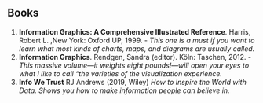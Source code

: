 ## Books

1. **Information Graphics: A Comprehensive Illustrated Reference**. Harris, Robert L. ,New York: Oxford UP, 1999. -  *This one is a  must if you want to learn what most kinds of charts, maps, and diagrams are usually called.*
2. **Information Graphics**. Rendgen, Sandra (editor). Köln: Taschen, 2012. - *This massive volume—it weights eight pounds!—will open your eyes to what I like to call “the varieties of the visualization experience.*
3. **Info We Trust** RJ Andrews (2019, Wiley) *How to Inspire the World with Data. Shows you how to make information people can believe in.*
